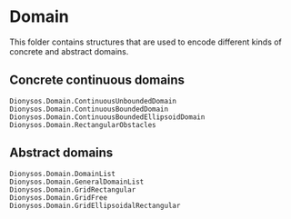 # Domain

This folder contains structures that are used to encode different kinds of concrete and abstract domains.

## Concrete continuous domains 
```@docs
Dionysos.Domain.ContinuousUnboundedDomain
Dionysos.Domain.ContinuousBoundedDomain
Dionysos.Domain.ContinuousBoundedEllipsoidDomain
Dionysos.Domain.RectangularObstacles
```

## Abstract domains 
```@docs
Dionysos.Domain.DomainList
Dionysos.Domain.GeneralDomainList
Dionysos.Domain.GridRectangular
Dionysos.Domain.GridFree
Dionysos.Domain.GridEllipsoidalRectangular
```